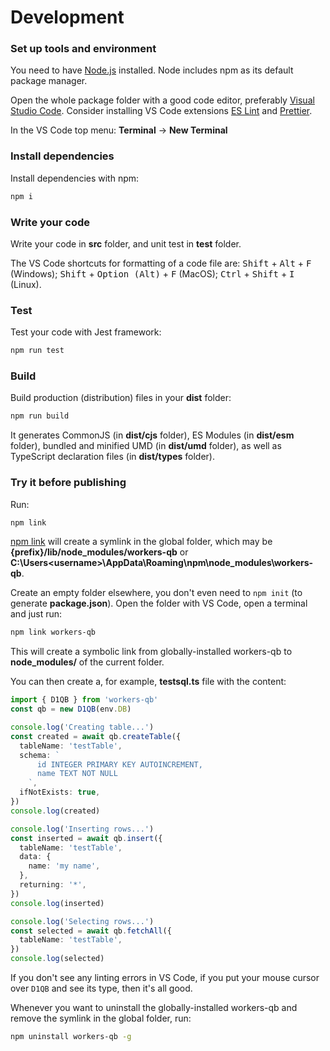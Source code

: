 # Development

### Set up tools and environment

You need to have [Node.js](https://nodejs.org/en/download/) installed. Node includes npm as its default package manager.

Open the whole package folder with a good code editor, preferably [Visual Studio Code](https://code.visualstudio.com/download). Consider installing VS Code extensions [ES Lint](https://marketplace.visualstudio.com/items?itemName=dbaeumer.vscode-eslint) and [Prettier](https://marketplace.visualstudio.com/items?itemName=esbenp.prettier-vscode).

In the VS Code top menu: **Terminal** -> **New Terminal**

### Install dependencies

Install dependencies with npm:

```bash
npm i
```

### Write your code

Write your code in **src** folder, and unit test in **test** folder.

The VS Code shortcuts for formatting of a code file are: <kbd>Shift</kbd> + <kbd>Alt</kbd> + <kbd>F</kbd> (Windows); <kbd>Shift</kbd> + <kbd>Option (Alt)</kbd> + <kbd>F</kbd> (MacOS); <kbd>Ctrl</kbd> + <kbd>Shift</kbd> + <kbd>I</kbd> (Linux).

### Test

Test your code with Jest framework:

```bash
npm run test
```

### Build

Build production (distribution) files in your **dist** folder:

```bash
npm run build
```

It generates CommonJS (in **dist/cjs** folder), ES Modules (in **dist/esm** folder), bundled and minified UMD (in **dist/umd** folder), as well as TypeScript declaration files (in **dist/types** folder).

### Try it before publishing

Run:

```bash
npm link
```

[npm link](https://docs.npmjs.com/cli/v6/commands/npm-link) will create a symlink in the global folder, which may be **{prefix}/lib/node_modules/workers-qb** or **C:\Users\<username>\AppData\Roaming\npm\node_modules\workers-qb**.

Create an empty folder elsewhere, you don't even need to `npm init` (to generate **package.json**). Open the folder with VS Code, open a terminal and just run:

```bash
npm link workers-qb
```

This will create a symbolic link from globally-installed workers-qb to **node_modules/** of the current folder.

You can then create a, for example, **testsql.ts** file with the content:

```ts
import { D1QB } from 'workers-qb'
const qb = new D1QB(env.DB)

console.log('Creating table...')
const created = await qb.createTable({
  tableName: 'testTable',
  schema: `
      id INTEGER PRIMARY KEY AUTOINCREMENT,
      name TEXT NOT NULL
    `,
  ifNotExists: true,
})
console.log(created)

console.log('Inserting rows...')
const inserted = await qb.insert({
  tableName: 'testTable',
  data: {
    name: 'my name',
  },
  returning: '*',
})
console.log(inserted)

console.log('Selecting rows...')
const selected = await qb.fetchAll({
  tableName: 'testTable',
})
console.log(selected)
```

If you don't see any linting errors in VS Code, if you put your mouse cursor over `D1QB` and see its type, then it's all good.

Whenever you want to uninstall the globally-installed workers-qb and remove the symlink in the global folder, run:

```bash
npm uninstall workers-qb -g
```
